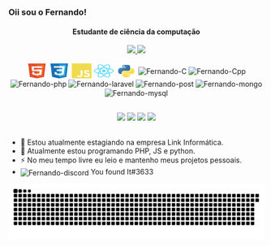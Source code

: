 
### Oii sou o Fernando!

<h4 align="center">
  Estudante de ciência da computação 
</h4>

<div  align="center">
  <a  href="https://github.com/NOX-0202">
    <img  height="180em"  src="https://github-readme-stats.vercel.app/api?username=NOX-0202&show_icons=true&theme=gotham&include_all_commits=true&count_private=true">
    <img  height="180em"  src="https://github-readme-stats.vercel.app/api/top-langs/?username=NOX-0202&layout=compact&langs_count=7&theme=gotham">
  </a>
</div>

<div  align="center"  style="display: inline_block;"><br>
  <img  align="center"  alt="Fernando-HTML"  height="30"  width="40"  src="https://raw.githubusercontent.com/devicons/devicon/master/icons/html5/html5-original.svg">
  <img  align="center"  alt="Fernando-CSS"  height="30"  width="40"  src="https://raw.githubusercontent.com/devicons/devicon/master/icons/css3/css3-original.svg">
  <img  align="center"  alt="Fernando-Js"  height="30"  width="40"  src="https://raw.githubusercontent.com/devicons/devicon/master/icons/javascript/javascript-plain.svg">
  <img  align="center"  alt="Fernando-React"  height="30"  width="40"  src="https://raw.githubusercontent.com/devicons/devicon/master/icons/react/react-original.svg">
  <img  align="center"  alt="Fernando-Python"  height="30"  width="40"  src="https://raw.githubusercontent.com/devicons/devicon/master/icons/python/python-original.svg">
  <img  align="center"  alt="Fernando-C"  height="30"  width="40"  src="https://cdn.jsdelivr.net/gh/devicons/devicon/icons/c/c-original.svg">
  <img  align="center"  alt="Fernando-Cpp"  height="30"  width="40"  src="https://cdn.jsdelivr.net/gh/devicons/devicon/icons/cplusplus/cplusplus-original.svg">
  <img  align="center"  alt="Fernando-php"  height="30"  width="40"  src="https://cdn.jsdelivr.net/gh/devicons/devicon/icons/php/php-original.svg">
  <img  align="center"  alt="Fernando-laravel"  height="30"  width="40"  src="https://cdn.jsdelivr.net/gh/devicons/devicon/icons/laravel/laravel-plain-wordmark.svg">
  <img  align="center"  alt="Fernando-post"  height="30"  width="40"  src="https://cdn.jsdelivr.net/gh/devicons/devicon/icons/postgresql/postgresql-original.svg">
  <img  align="center"  alt="Fernando-mongo"  height="30"  width="40"  src="https://cdn.jsdelivr.net/gh/devicons/devicon/icons/mongodb/mongodb-original.svg">
  <img  align="center"  alt="Fernando-mysql"  height="30"  width="40"  src="https://cdn.jsdelivr.net/gh/devicons/devicon/icons/mysql/mysql-original.svg">
</div>

  ##

<div align="center"> 
  <a href="https://www.instagram.com/phat_oliveira/" target="_blank"><img src="https://img.shields.io/badge/-Instagram-%23E4405F?style=for-the-badge&logo=instagram&logoColor=white" target="_blank"></a>
  <a href="www.linkedin.com/in/marcos-ani-cury-vinagre-silva-3566a1193" target="_blank"><img src="https://img.shields.io/badge/-LinkedIn-%230077B5?style=for-the-badge&logo=linkedin&logoColor=white" target="_blank"></a> 
    <a href="https://discord.gg/6tZKhxYCCy" target="_blank"><img src="https://img.shields.io/badge/Discord-7289DA?style=for-the-badge&logo=discord&logoColor=white" target="_blank"></a> 
  <a href="https://github.com/NOX-0202/NOX-0202/blob/ddb94f7f6e16d6b5678357421c1604959b942a64/Fernando_Curriculo.pdf" target="_blank"><img src="https://img.shields.io/badge/-Currículo-grey?logo=BookStack&logoColor=white&style=for-the-badge" target="_blank"></a> 
</div><br>

- 🔭 Estou atualmente estagiando na empresa Link Informática.
- 🌱 Atualmente estou programando PHP, JS e python.
- ⚡ No meu tempo livre eu leio e mantenho meus projetos pessoais.
- <img align="center" alt="Fernando-discord" height="20" width="20" src="https://img.icons8.com/color/48/000000/discord-logo.png"> You found It#3633 


![Snake animation](https://github.com/NOX-0202/NOX-0202/blob/output/github-contribution-grid-snake.svg)

<!--
**NOX-0202/NOX-0202** is a ✨ _special_ ✨ repository because its `README.md` (this file) appears on your GitHub profile.

Here are some ideas to get you started:

- 🔭 I’m currently working on ...
- 🌱 I’m currently learning ...
- 👯 I’m looking to collaborate on ...
- 🤔 I’m looking for help with ...
- 💬 Ask me about ...
- 📫 How to reach me: ...
- 😄 Pronouns: ...
- ⚡ Fun fact: ...
-->
